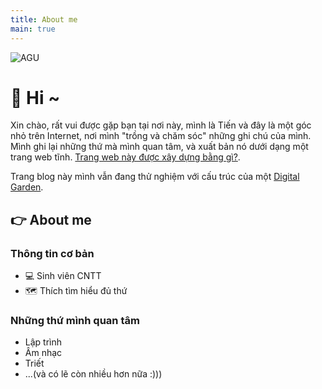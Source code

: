 ```yaml
---
title: About me
main: true
---
```

![AGU](https://res.cloudinary.com/dkvqvzty1/image/upload/v1695305853/nhattienblog/about-me/IMG20230506091531_rnsnvv.jpg)
# 👋 Hi ~ 

Xin chào, rất vui được gặp bạn tại nơi này, mình là Tiến và đây là một góc nhỏ trên Internet, nơi mình "trồng và chăm sóc" những ghi chú của mình. Mình ghi lại những thứ mà mình quan tâm, và xuất bản nó dưới dạng một trang web tĩnh. [Trang web này được xây dựng bằng gì?](garden/trang-web-nay-duoc-xay-bang-gi).

Trang blog này mình vẫn đang thử nghiệm với cấu trúc của một [Digital Garden](../garden/digital-garden).
## 👉 About me
### Thông tin cơ bản
- 💻 Sinh viên CNTT
- 🗺 Thích tìm hiểu đủ thứ
### Những thứ mình quan tâm
- Lập trình
- Âm nhạc
- Triết
- ...(và có lẽ còn nhiều hơn nữa :)))


